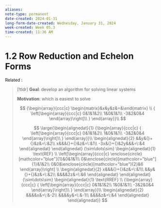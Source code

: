 ```yaml
---
aliases:
note-type: permanent
date-created: 2024-01-31
long-form-date-created: Wednesday, January 31, 2024
week-created: Week 05.3
time-created: 11:36 AM
---
```


# 1.2 Row Reduction and Echelon Forms

Related :

> [!tldr] **Goal**: develop an algorithm for solving linear systems
>
> **Motivation**: which is easiest to solve
>
> $$
> {\begin{array}{ccc|c}
> \begin{matrix}&x&y&z&=&\end{matrix} \\
> {
> \left[\begin{array}{ccc|c}
> 0&1&1&2\\
> 1&0&1&1\\
> -3&2&0&4
> \end{array}\right]\\
> }
> \end{array}}\\
> $$
>
> $$
> \large{\begin{alignedat}{1}
> {\begin{array}{ccc|c}
> {
> \left[\begin{array}{ccc|c}
> 0&1&1&2\\
> 1&0&1&1\\
> -3&2&0&4
> \end{array}\right]\\
> }
> \end{array}}\\
> \begin{alignedat}{2}
> &&y&{}+{}&z&=\:&2\\
> x&&&{}+{}&z&=\:&1\\
> -3x&{}+{}&2y&&&=\:&4
> \end{alignedat}
> \end{alignedat}
> {\sim\dots\sim}
> \begin{alignedat}{1}
> \text{REF} \\
> \left[\begin{array}{ccc|c}
> \enclose{circle}[mathcolor="blue"]{1}&0&1&1\\
> 0&\enclose{circle}[mathcolor="blue"]{1}&1&2\\
> 0&0&\enclose{circle}[mathcolor="blue"]{2}&6
> \end{array}\right]
> \\
> \begin{alignedat}{2}
> x&&&{}+{}&z&=\:&1\\
> &&y&{}+{}&z&=\:&2\\
> &&&&2z&=\:&6
> \end{alignedat}
> \end{alignedat}
> {\sim\dots\sim}
> \begin{alignedat}{1}
> \text{RREF} \\
> {\begin{array}{ccc|c}
> {
> \left[\begin{array}{ccc|c}
> 0&1&1&2\\
> 1&0&1&1\\
> -3&2&0&4
> \end{array}\right]\\
> }
> \end{array}}\\
> \begin{alignedat}{2}
> &&&&x&=\:&-2\\
> &&&&y&=\:&-1\\
> &&&&z&=\:&4
> \end{alignedat}
> \end{alignedat}}
> $$
